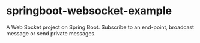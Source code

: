 # springboot-websocket-example
A Web Socket project on Spring Boot. Subscribe to an end-point, broadcast message or send private messages.
